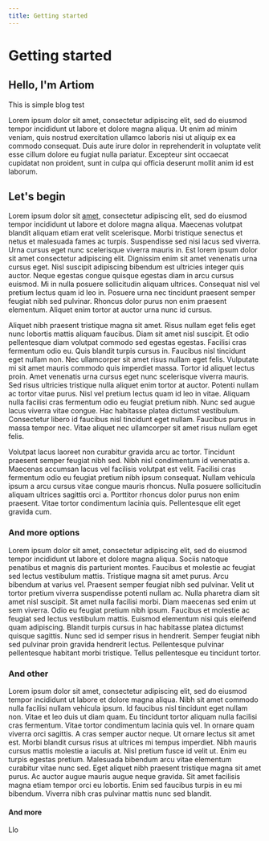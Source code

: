 ```yaml
---
title: Getting started
---
```


# Getting started

## Hello, I'm Artiom

This is simple blog test

Lorem ipsum dolor sit amet, consectetur adipiscing elit, sed do eiusmod tempor incididunt ut labore et dolore magna aliqua. Ut enim ad minim veniam, quis nostrud exercitation ullamco laboris nisi ut aliquip ex ea commodo consequat. Duis aute irure dolor in reprehenderit in voluptate velit esse cillum dolore eu fugiat nulla pariatur. Excepteur sint occaecat cupidatat non proident, sunt in culpa qui officia deserunt mollit anim id est laborum.

## Let's begin

Lorem ipsum dolor sit [amet](https://www.google.com), consectetur adipiscing elit, sed do eiusmod tempor incididunt ut labore et dolore magna aliqua. Maecenas volutpat blandit aliquam etiam erat velit scelerisque. Morbi tristique senectus et netus et malesuada fames ac turpis. Suspendisse sed nisi lacus sed viverra. Urna cursus eget nunc scelerisque viverra mauris in. Est lorem ipsum dolor sit amet consectetur adipiscing elit. Dignissim enim sit amet venenatis urna cursus eget. Nisl suscipit adipiscing bibendum est ultricies integer quis auctor. Neque egestas congue quisque egestas diam in arcu cursus euismod. Mi in nulla posuere sollicitudin aliquam ultrices. Consequat nisl vel pretium lectus quam id leo in. Posuere urna nec tincidunt praesent semper feugiat nibh sed pulvinar. Rhoncus dolor purus non enim praesent elementum. Aliquet enim tortor at auctor urna nunc id cursus.

Aliquet nibh praesent tristique magna sit amet. Risus nullam eget felis eget nunc lobortis mattis aliquam faucibus. Diam sit amet nisl suscipit. Et odio pellentesque diam volutpat commodo sed egestas egestas. Facilisi cras fermentum odio eu. Quis blandit turpis cursus in. Faucibus nisl tincidunt eget nullam non. Nec ullamcorper sit amet risus nullam eget felis. Vulputate mi sit amet mauris commodo quis imperdiet massa. Tortor id aliquet lectus proin. Amet venenatis urna cursus eget nunc scelerisque viverra mauris. Sed risus ultricies tristique nulla aliquet enim tortor at auctor. Potenti nullam ac tortor vitae purus. Nisl vel pretium lectus quam id leo in vitae. Aliquam nulla facilisi cras fermentum odio eu feugiat pretium nibh. Nunc sed augue lacus viverra vitae congue. Hac habitasse platea dictumst vestibulum. Consectetur libero id faucibus nisl tincidunt eget nullam. Faucibus purus in massa tempor nec. Vitae aliquet nec ullamcorper sit amet risus nullam eget felis.

Volutpat lacus laoreet non curabitur gravida arcu ac tortor. Tincidunt praesent semper feugiat nibh sed. Nibh nisl condimentum id venenatis a. Maecenas accumsan lacus vel facilisis volutpat est velit. Facilisi cras fermentum odio eu feugiat pretium nibh ipsum consequat. Nullam vehicula ipsum a arcu cursus vitae congue mauris rhoncus. Nulla posuere sollicitudin aliquam ultrices sagittis orci a. Porttitor rhoncus dolor purus non enim praesent. Vitae tortor condimentum lacinia quis. Pellentesque elit eget gravida cum.

### And more options

Lorem ipsum dolor sit amet, consectetur adipiscing elit, sed do eiusmod tempor incididunt ut labore et dolore magna aliqua. Sociis natoque penatibus et magnis dis parturient montes. Faucibus et molestie ac feugiat sed lectus vestibulum mattis. Tristique magna sit amet purus. Arcu bibendum at varius vel. Praesent semper feugiat nibh sed pulvinar. Velit ut tortor pretium viverra suspendisse potenti nullam ac. Nulla pharetra diam sit amet nisl suscipit. Sit amet nulla facilisi morbi. Diam maecenas sed enim ut sem viverra. Odio eu feugiat pretium nibh ipsum. Faucibus et molestie ac feugiat sed lectus vestibulum mattis. Euismod elementum nisi quis eleifend quam adipiscing. Blandit turpis cursus in hac habitasse platea dictumst quisque sagittis. Nunc sed id semper risus in hendrerit. Semper feugiat nibh sed pulvinar proin gravida hendrerit lectus. Pellentesque pulvinar pellentesque habitant morbi tristique. Tellus pellentesque eu tincidunt tortor.

### And other

Lorem ipsum dolor sit amet, consectetur adipiscing elit, sed do eiusmod tempor incididunt ut labore et dolore magna aliqua. Nibh sit amet commodo nulla facilisi nullam vehicula ipsum. Id faucibus nisl tincidunt eget nullam non. Vitae et leo duis ut diam quam. Eu tincidunt tortor aliquam nulla facilisi cras fermentum. Vitae tortor condimentum lacinia quis vel. In ornare quam viverra orci sagittis. A cras semper auctor neque. Ut ornare lectus sit amet est. Morbi blandit cursus risus at ultrices mi tempus imperdiet. Nibh mauris cursus mattis molestie a iaculis at. Nisl pretium fusce id velit ut. Enim eu turpis egestas pretium. Malesuada bibendum arcu vitae elementum curabitur vitae nunc sed. Eget aliquet nibh praesent tristique magna sit amet purus. Ac auctor augue mauris augue neque gravida. Sit amet facilisis magna etiam tempor orci eu lobortis. Enim sed faucibus turpis in eu mi bibendum. Viverra nibh cras pulvinar mattis nunc sed blandit.

#### And more

Llo
